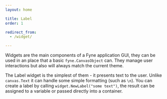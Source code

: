 ```yaml
---
layout: home

title: Label
order: 1

redirect_from:
  - /widget/

---
```


Widgets are the main components of a Fyne application GUI, they can be
used in an place that a basic `fyne.CanvasObject` can. They manage user
interactions but also will always match the current theme.

The Label widget is the simplest of them - it presents text to the user.
Unlike `canvas.Text` it can handle some simple formatting (such as `\n`).
You can create a label by calling `widget.NewLabel("some text")`, the
result can be assigned to a variable or passed directly into a container.
